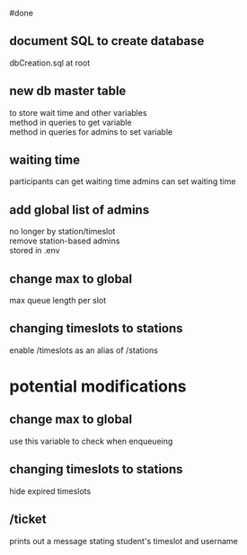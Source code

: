#done
## document SQL to create database
dbCreation.sql at root  
## new db master table
to store wait time and other variables  
method in queries to get variable  
method in queries for admins to set variable  
## waiting time
participants can get waiting time
admins can set waiting time
## add global list of admins
no longer by station/timeslot  
remove station-based admins  
stored in .env
## change max to global
max queue length per slot
## changing timeslots to stations
enable /timeslots as an alias of /stations

# potential modifications
## change max to global
use this variable to check when enqueueing
## changing timeslots to stations
hide expired timeslots
## /ticket
prints out a message stating student's timeslot and username